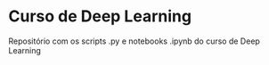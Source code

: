 # Curso de Deep Learning 

Repositório com os scripts .py e notebooks .ipynb do curso de Deep Learning
